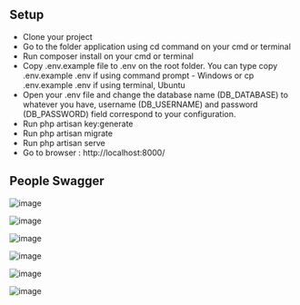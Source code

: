## Setup
- Clone your project
- Go to the folder application using cd command on your cmd or terminal
- Run composer install on your cmd or terminal
- Copy .env.example file to .env on the root folder. You can type copy .env.example .env if using command prompt - Windows or cp .env.example .env if using terminal, Ubuntu
- Open your .env file and change the database name (DB_DATABASE) to whatever you have, username (DB_USERNAME) and password (DB_PASSWORD) field correspond to your configuration.
- Run php artisan key:generate
- Run php artisan migrate
- Run php artisan serve
- Go to browser : http://localhost:8000/



## People Swagger
![image](https://github.com/sahadroid/tinderapp_laravel/assets/27715383/cdb46f64-386e-4f89-90f5-9cb51890b471)

![image](https://github.com/sahadroid/tinderapp_laravel/assets/27715383/0b8c1955-50e3-43b7-a51a-bdcaac5a9c9a)

![image](https://github.com/sahadroid/tinderapp_laravel/assets/27715383/2034184b-6504-4bf4-91dd-3395154f43e8)

![image](https://github.com/sahadroid/tinderapp_laravel/assets/27715383/ea475274-cf63-47ed-80cc-3e749eab0148)

![image](https://github.com/sahadroid/tinderapp_laravel/assets/27715383/6a08bf05-101f-4d98-9d85-07d9e4102f27)

![image](https://github.com/sahadroid/tinderapp_laravel/assets/27715383/ac92b381-2d07-40e7-a83b-ff716d6055a1)
